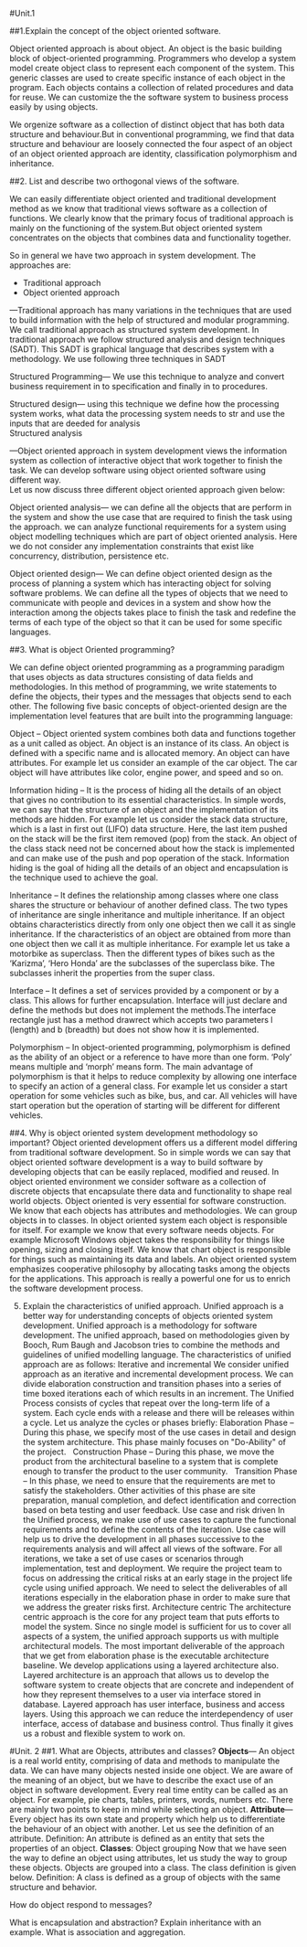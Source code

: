 #Unit.1

##1.Explain the concept of the object oriented software. 

Object oriented approach is about object. An object is the basic building block of object-oriented programming. Programmers who develop a system model create object class to represent each component of the system. This generic classes are used to create specific instance of each object in the program. Each objects contains a collection of related procedures and data for reuse. We can customize the the software system to business process easily by using objects.

We orgenize software as a collection of distinct object that has both data structure and behaviour.But in conventional programming, we find that data structure and behaviour are loosely connected the four aspect of an object of an object oriented approach are identity, classification polymorphism  and inheritance.

##2. List and describe two orthogonal views of the software.

We can easily differentiate object oriented and traditional development method as we know that traditional views software as a collection of functions. We clearly know that the primary focus of traditional approach is mainly on the functioning of the system.But object oriented system concentrates on the objects that combines data and functionality together.

So in general we have two approach in system development. The approaches are:

- Traditional approach
- Object oriented approach  

—Traditional approach has many variations in the techniques that are used to build information with the help of structured and modular programming. We call traditional approach as structured system development. 
In traditional approach we follow structured analysis and design techniques (SADT). This SADT is graphical language that describes system with a methodology. We use following three techniques in SADT

Structured Programming— We use this technique to analyze and convert business requirement in to specification and finally in to procedures.

Structured design— using this technique we define how the processing system works, what data the processing system needs to str and use the inputs that are deeded for analysis  
Structured analysis

—Object oriented approach in system development views the information system as collection of interactive object that work together to finish the task. We can develop software using object oriented software using different way.  
 Let us now discuss three different object oriented approach given below:

Object oriented analysis— we can define all the objects that are perform in the system and show the use case that are required to finish the task using the approach. we can analyze functional requirements for a system using object modelling techniques which are part of object oriented analysis. Here we do not consider any implementation constraints that exist like concurrency, distribution, persistence etc.

Object oriented design— We can define object oriented design as the process of planning a system which has interacting object for solving software problems. We can define all the types of objects that we need to communicate with people and devices in a system and show how the interaction among the objects takes place to finish the task and redefine the terms of each type of the object so that it can be used for some specific languages.

##3. What is object Oriented programming?

We can define object oriented programming as a programming paradigm that uses objects as data structures consisting of data fields and methodologies. In this method of programming, we write statements to define the objects, their types and the messages that objects send to each other. The following five basic concepts of object-oriented design are the implementation level features that are built into the programming language: 

Object – Object oriented system combines both data and functions together as a unit called as object. An object is an instance of its class. An object is defined with a specific name and is allocated memory. An object can have attributes. For example let us consider an example of the car object. The car object will have attributes like color, engine power, and speed and so on. 

Information hiding – It is the process of hiding all the details of an object that gives no contribution to its essential characteristics. In simple words, we can say that the structure of an object and the implementation of its methods are hidden. For example let us consider the stack data structure, which is a last in first out (LIFO) data structure. Here, the last item pushed on the stack will be the first item removed (pop) from the stack. An object of the class stack need not be concerned about how the stack is implemented and can make use of the push and pop operation of the stack. Information hiding is the goal of hiding all the details of an object and encapsulation is the technique used to achieve the goal. 

Inheritance – It defines the relationship among classes where one class shares the structure or behaviour of another defined class. The two types of inheritance are single inheritance and multiple inheritance. If an object obtains characteristics directly from only one object then we call it as single inheritance. If the characteristics of an object are obtained from more than one object then we call it as multiple inheritance. For example let us take a motorbike as superclass. Then the different types of bikes such as the ‘Karizma’, ‘Hero Honda’ are the subclasses of the superclass bike. The subclasses inherit the properties from the super class. 

Interface – It defines a set of services provided by a component or by a class. This allows for further encapsulation. Interface will just declare and define the methods but does not implement the methods.The interface rectangle just has a method drawrect which accepts two parameters l (length) and b (breadth) but does not show how it is implemented. 

Polymorphism – In object-oriented programming, polymorphism is defined as the ability of an object or a reference to have more than one form. ‘Poly’ means multiple and ‘morph’ means form. The main advantage of polymorphism is that it helps to reduce complexity by allowing one interface to specify an action of a general class. For example let us consider a start operation for some vehicles such as bike, bus, and car. All vehicles will have start operation but the operation of starting will be different for different vehicles. 

##4. Why is object oriented system development methodology so important?
Object oriented development offers us a different model differing from traditional software development. So in simple words we can say that object oriented software development is a way to build software by developing objects that can be easily replaced, modified and reused. In object oriented environment we consider software as a collection of discrete objects that encapsulate there data and functionality to shape real world objects.
Object oriented is very essential for software construction. We know that each objects has attributes and methodologies. We can group objects in to classes. In object oriented system each object is responsible for itself. 
For example we know that every software needs objects. For example Microsoft Windows object takes the responsibility for things like opening, sizing and closing itself. We know that chart object is responsible for things such as maintaining its data and labels.
An object oriented system emphasizes cooperative philosophy by allocating tasks among the objects for the applications. This approach is really a powerful one for us to enrich the software development process.

5. Explain the characteristics of unified approach.
Unified approach is a better way for understanding concepts of objects oriented system development. Unified approach is a methodology for software development. The unified approach, based on methodologies given by Booch, Rum Baugh and Jacobson tries to combine the methods and guidelines of unified modelling language. 
The characteristics of unified approach are as follows: 
Iterative and incremental 
We consider unified approach as an iterative and incremental development process. We can divide elaboration construction and transition phases into a series of time boxed iterations each of which results in an increment. 
The Unified Process consists of cycles that repeat over the long-term life of a system. Each cycle ends with a release and there will be releases within a cycle. 
Let us analyze the cycles or phases briefly: 
Elaboration Phase – During this phase, we specify most of the use cases in detail and design the system architecture. This phase mainly focuses on "Do-Ability" of the project.  
Construction Phase – During this phase, we move the product from the architectural baseline to a system that is complete enough to transfer the product to the user community.  
Transition Phase – In this phase, we need to ensure that the requirements are met to satisfy the stakeholders. Other activities of this phase are site preparation, manual completion, and defect identification and correction based on beta testing and user feedback. 
Use case and risk driven 
In the Unified process, we make use of use cases to capture the functional requirements and to define the contents of the iteration. Use case will help us to drive the development in all phases successive to the requirements analysis and will affect all views of the software. For all iterations, we take a set of use cases or scenarios through implementation, test and deployment. We require the project team to focus on addressing the critical risks at an early stage in the project life cycle using unified approach. We need to select the deliverables of all iterations especially in the elaboration phase in order to make sure that we address the greater risks first. 
Architecture centric 
The architecture centric approach is the core for any project team that puts efforts to model the system. Since no single model is sufficient for us to cover all aspects of a system, the unified approach supports us with multiple architectural models. The most important deliverable of the approach that we get from elaboration phase is the executable architecture baseline. 
We develop applications using a layered architecture also. Layered architecture is an approach that allows us to develop the software system to create objects that are concrete and independent of how they represent themselves to a user via interface stored in database. Layered approach has user interface, business and access layers. Using this approach we can reduce the interdependency of user interface, access of database and business control. Thus finally it gives us a robust and flexible system to work on. 


#Unit. 2 
##1. What are Objects, attributes and classes?
**Objects**— An object is a real world entity, comprising of data and methods to manipulate the data. 
We can have many objects nested inside one object. 
We are aware of the meaning of an object, but we have to describe the exact use of an object in software development. Every real time entity can be called as an object. For example, pie charts, tables, printers, words, numbers etc. There are mainly two points to keep in mind while selecting an object. 
**Attribute**— Every object has its own state and property which help us to differentiate the behaviour of an object with another. Let us see the definition of an attribute. 
Definition: An attribute is defined as an entity that sets the properties of an object. 
**Classes**: Object grouping 
Now that we have seen the way to define an object using attributes, let us study the way to group these objects. Objects are grouped into a class. The class definition is given below. 
Definition: A class is defined as a group of objects with the same structure and behavior. 

How do object respond to messages?

What is encapsulation and abstraction?
Explain inheritance with an example.
What is association and aggregation.

       



